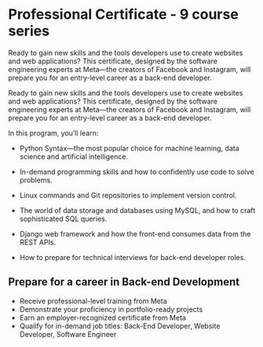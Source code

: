 # Professional Certificate - 9 course series
Ready to gain new skills and the tools developers use to create websites and web applications? This certificate, designed by the software engineering experts at  Meta—the creators of Facebook and Instagram, will prepare you for an entry-level career as a back-end developer. 

Ready to gain new skills and the tools developers use to create websites and web applications? This certificate, designed by the software engineering experts at  Meta—the creators of Facebook and Instagram, will prepare you for an entry-level career as a back-end developer. 

In this program, you’ll learn:

- Python Syntax—the most popular choice for machine learning, data science and artificial intelligence.

- In-demand programming skills and how to confidently use code to solve problems. 

- Linux commands and Git repositories to implement version control.

- The world of data storage and databases using MySQL, and how to craft sophisticated SQL queries. 

- Django web framework and how the front-end consumes data from the REST APIs. 

- How to prepare for technical interviews for back-end developer roles.

## Prepare for a career in Back-end Development
- Receive professional-level training from Meta
- Demonstrate your proficiency in portfolio-ready projects
- Earn an employer-recognized certificate from Meta
- Qualify for in-demand job titles: Back-End Developer, Website Developer, Software Engineer